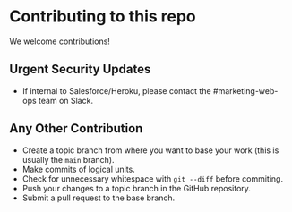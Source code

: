 # Contributing to this repo

We welcome contributions!

## Urgent Security Updates
* If internal to Salesforce/Heroku, please contact the #marketing-web-ops team on Slack.

## Any Other Contribution

* Create a topic branch from where you want to base your work (this is usually the `main` branch).
* Make commits of logical units.
* Check for unnecessary whitespace with `git --diff` before commiting.
* Push your changes to a topic branch in the GitHub repository.
* Submit a pull request to the base branch.
